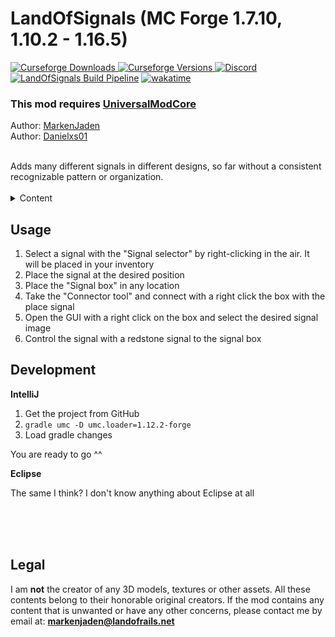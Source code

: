 # LandOfSignals (MC Forge 1.7.10, 1.10.2 - 1.16.5)

[
![Curseforge Downloads](http://cf.way2muchnoise.eu/full_434307_downloads.svg)
![Curseforge Versions](http://cf.way2muchnoise.eu/versions/434307.svg)
](https://www.curseforge.com/minecraft/mc-mods/landofsignals)
[
![Discord](https://img.shields.io/discord/797514319410495503?logo=discord)
](https://discord.gg/ykAqHKYjVM)
[![LandOfSignals Build Pipeline](https://github.com/LandOfRails/LandOfSignals/actions/workflows/main.yml/badge.svg)](https://github.com/LandOfRails/LandOfSignals/actions/workflows/main.yml)
[![wakatime](https://wakatime.com/badge/github/LandOfRails/LandOfSignals.svg)](https://wakatime.com/badge/github/LandOfRails/LandOfSignals)

### This mod **requires** [UniversalModCore](https://www.curseforge.com/minecraft/mc-mods/universal-mod-core)

Author: [MarkenJaden](https://github.com/MarkenJaden)
<br>
Author: [Danielxs01](https://github.com/Danielxs01)

<br>
Adds many different signals in different designs, so far without a consistent recognizable pattern or organization.
<br>
<br>

<details>
<summary>Content</summary>

## Content:

* Unknown creator of [GSAR](https://www.curseforge.com/minecraft/mc-mods/gsar-german-signals-at-rails)
* Skyman_Luna#2484 (Discord)
* Captain Skipper#3662 (Discord)
* [SebastianD334](https://github.com/SebastianD334)
* gamerTV/Titus#1306 (Discord)

<br> 

* Huge thanks to [cam72cam](https://github.com/cam72cam) for
  creating [UniversalModCore](https://github.com/TeamOpenIndustry/UniversalModCore), which makes the whole thing
  possible here

</details>

**Usage**
------------------

1. Select a signal with the "Signal selector" by right-clicking in the air. It will be placed in your inventory
2. Place the signal at the desired position
3. Place the "Signal box" in any location
4. Take the "Connector tool" and connect with a right click the box with the place signal
5. Open the GUI with a right click on the box and select the desired signal image
6. Control the signal with a redstone signal to the signal box

## Development

**IntelliJ**

1. Get the project from GitHub
2. ``gradle umc -D umc.loader=1.12.2-forge``
3. Load gradle changes

You are ready to go ^^

**Eclipse**

The same I think? I don't know anything about Eclipse at all


<br>
<br>
<br>

## Legal

I am **not** the creator of any 3D models, textures or other assets. All these contents belong to their honorable
original creators. If the mod contains any content that is unwanted or have any other concerns, please contact me by
email at: **markenjaden@landofrails.net**
